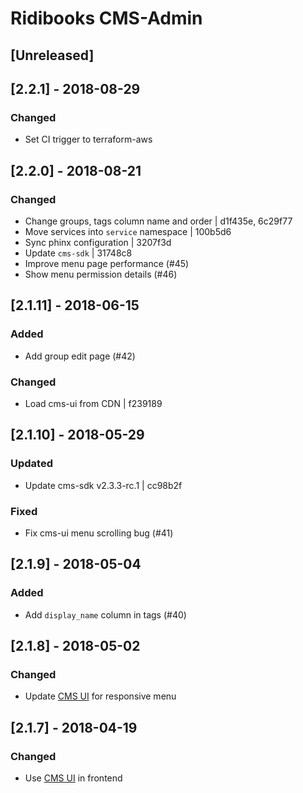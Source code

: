 # Ridibooks CMS-Admin

## [Unreleased]

## [2.2.1] - 2018-08-29
### Changed
- Set CI trigger to terraform-aws

## [2.2.0] - 2018-08-21
### Changed
- Change groups, tags column name and order | d1f435e, 6c29f77
- Move services into `service` namespace | 100b5d6
- Sync phinx configuration | 3207f3d
- Update `cms-sdk` | 31748c8
- Improve menu page performance (#45)
- Show menu permission details (#46)

## [2.1.11] - 2018-06-15
### Added
- Add group edit page (#42)
### Changed
- Load cms-ui from CDN | f239189

## [2.1.10] - 2018-05-29
### Updated
- Update cms-sdk v2.3.3-rc.1 | cc98b2f
### Fixed
- Fix cms-ui menu scrolling bug (#41)

## [2.1.9] - 2018-05-04
### Added
- Add `display_name` column in tags (#40)

## [2.1.8] - 2018-05-02
### Changed
- Update [CMS UI](https://github.com/ridi/cms-ui) for responsive menu

## [2.1.7] - 2018-04-19
### Changed
- Use [CMS UI](https://github.com/ridi/cms-ui) in frontend
